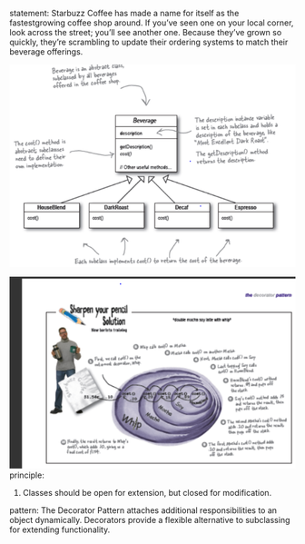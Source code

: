 statement:
Starbuzz Coffee has made a name for itself as the fastestgrowing
coffee shop around. If you’ve seen one on your local
corner, look across the street; you’ll see another one.
Because they’ve grown so quickly, they’re scrambling to update
their ordering systems to match their beverage offerings.

![img.png](img.png)

![img_1.png](img_1.png)
principle:
1. Classes should be open
   for extension, but closed for
   modification.

pattern:
The Decorator Pattern attaches additional
responsibilities to an object dynamically.
Decorators provide a flexible alternative to
subclassing for extending functionality.